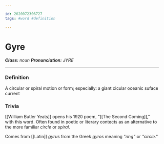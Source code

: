 ```yaml
---

id: 2020072306727
tags: #word #definition

---
```


# Gyre
**_Class:_** *noun*
**_Pronunciation:_** *JYRE*

---

### Definition
A circular or spiral motion or form; especially: a giant cicular oceanic suface current

### Trivia
[[William Butler Yeats]] opens his 1920 poem, "[[The Second Coming]]," with this word. Often found in poetic or literary contects as an alternative to the more familiar *circle* or *spiral*.

Comes from [[Latin]] *gyrus* from the Greek *gyros* meaning *"ring"* or *"circle."*